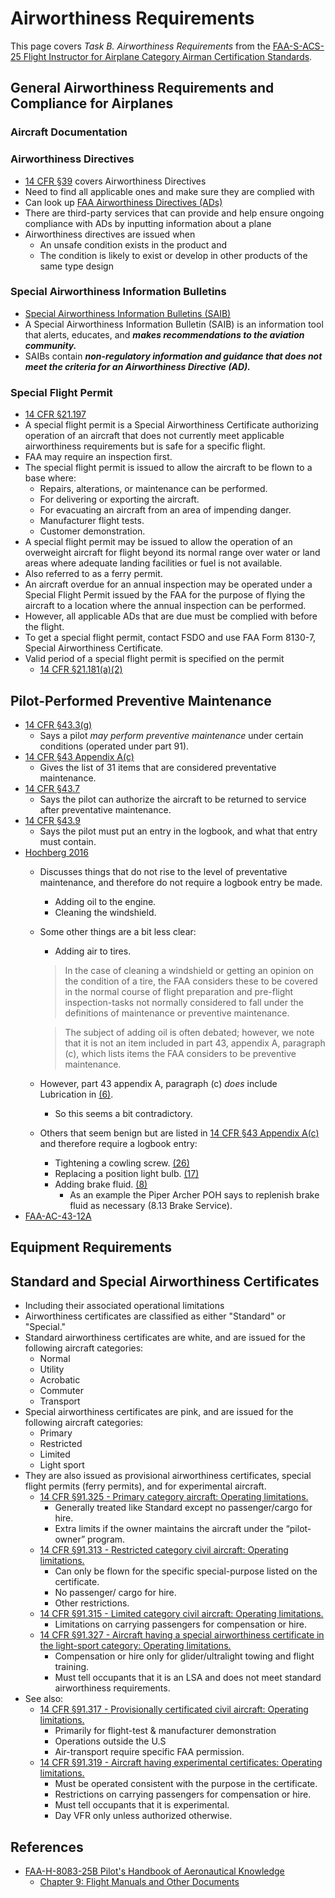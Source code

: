 # Airworthiness Requirements

This page covers *Task B. Airworthiness Requirements* from the [FAA-S-ACS-25 Flight Instructor for Airplane Category Airman Certification Standards](https://www.faa.gov/training_testing/testing/acs/cfi_airplane_acs_25.pdf).

## General Airworthiness Requirements and Compliance for Airplanes

### Aircraft Documentation

<!--@include: ./docs/src/includes/required-documents-sparrow.md | shift:3-->

<!--@include: ./docs/src/includes/inspections-required.md | shift:2-->
<!--@include: ./docs/src/includes/vor-checks.md | shift:2-->

### Airworthiness Directives

* [14 CFR &sect;39](https://www.ecfr.gov/current/title-14/chapter-I/subchapter-C/part-39) covers Airworthiness Directives
* Need to find all applicable ones and make sure they are complied with
* Can look up [FAA Airworthiness Directives (ADs)](https://www.faa.gov/regulations_policies/airworthiness_directives/)
* There are third-party services that can provide and help ensure ongoing compliance with ADs by inputting information about a plane
* Airworthiness directives are issued when
  * An unsafe condition exists in the product and
  * The condition is likely to exist or develop in other products of the same type design

### Special Airworthiness Information Bulletins

* [Special Airworthiness Information Bulletins (SAIB)](https://www.faa.gov/aircraft/safety/alerts/saib)
* A Special Airworthiness Information Bulletin (SAIB) is an information tool that alerts, educates, and ***makes recommendations to the aviation community.***
* SAIBs contain ***non-regulatory information and guidance that does not meet the criteria for an Airworthiness Directive (AD).***

### Special Flight Permit

* [14 CFR &sect;21.197](https://www.ecfr.gov/current/title-14/chapter-I/subchapter-C/part-21/subpart-H/section-21.197)
* A special flight permit is a Special Airworthiness Certificate authorizing operation of an aircraft that does not currently meet applicable airworthiness requirements but is safe for a specific flight.
* FAA may require an inspection first.
* The special flight permit is issued to allow the aircraft to be flown to a base where:
  * Repairs, alterations, or maintenance can be performed.
  * For delivering or exporting the aircraft.
  * For evacuating an aircraft from an area of impending danger.
  * Manufacturer flight tests.
  * Customer demonstration.
* A special flight permit may be issued to allow the operation of an overweight aircraft for flight beyond its normal range over water or land areas where adequate landing facilities or fuel is not available.
* Also referred to as a ferry permit.
* An aircraft overdue for an annual inspection may be operated under a Special Flight Permit issued by the FAA for the purpose of flying the aircraft to a location where the annual inspection can be performed.
* However, all applicable ADs that are due must be complied with before the flight.
* To get a special flight permit, contact FSDO and use FAA Form 8130-7, Special Airworthiness Certificate.
* Valid period of a special flight permit is specified on the permit
  * [14 CFR &sect;21.181(a)(2)](https://www.ecfr.gov/current/title-14/part-21/section-21.181#p-21.181(a)(2))

## Pilot-Performed Preventive Maintenance

* [14 CFR &sect;43.3(g)](https://www.ecfr.gov/current/title-14/part-43/section-43.3#p-43.3(g))
  * Says a pilot _may perform preventive maintenance_ under certain conditions (operated under part 91).
* [14 CFR &sect;43 Appendix A(c)](https://www.ecfr.gov/current/title-14/appendix-Appendix%20A%20to%20Part%2043#p-Appendix-A-to-Part-43(c))
  * Gives the list of 31 items that are considered preventative maintenance.
* [14 CFR &sect;43.7](https://www.ecfr.gov/current/title-14/chapter-I/subchapter-C/part-43/section-43.7)
  * Says the pilot can authorize the aircraft to be returned to service after preventative maintenance.
* [14 CFR &sect;43.9](https://www.ecfr.gov/current/title-14/chapter-I/subchapter-C/part-43/section-43.9)
  * Says the pilot must put an entry in the logbook, and what that entry must contain.
* [Hochberg 2016](https://www.faa.gov/about/office_org/headquarters_offices/agc/practice_areas/regulations/interpretations/Data/interps/2016/Hochberg_2016_Legal_Interpretation.pdf)
  * Discusses things that do not rise to the level of preventative maintenance, and therefore do not require a logbook entry be made.
    * Adding oil to the engine.
    * Cleaning the windshield.
  * Some other things are a bit less clear:
    * Adding air to tires.

    > In the case of cleaning a windshield or getting an opinion on the condition of a tire, the FAA considers these to be covered in the normal course of flight preparation and pre-flight inspection-tasks not normally considered to fall under the definitions of maintenance or preventive maintenance.

    > The subject of adding oil is often debated; however, we note that it is not an item included in part 43, appendix A, paragraph (c), which lists items the FAA considers to be preventive maintenance.

  * However, part 43 appendix A, paragraph (c) _does_ include Lubrication in [(6)](https://www.ecfr.gov/current/title-14/appendix-Appendix%20A%20to%20Part%2043#p-Appendix-A-to-Part-43(c)(6)).
    * So this seems a bit contradictory.
  * Others that seem benign but are listed in [14 CFR &sect;43 Appendix A(c)](https://www.ecfr.gov/current/title-14/appendix-Appendix%20A%20to%20Part%2043#p-Appendix-A-to-Part-43(c)) and therefore require a logbook entry:
    * Tightening a cowling screw. [(26)](https://www.ecfr.gov/current/title-14/appendix-Appendix%20A%20to%20Part%2043#p-Appendix-A-to-Part-43(c)(26))
    * Replacing a position light bulb. [(17)](https://www.ecfr.gov/current/title-14/appendix-Appendix%20A%20to%20Part%2043#p-Appendix-A-to-Part-43(c)(17))
    * Adding brake fluid. [(8)](https://www.ecfr.gov/current/title-14/appendix-Appendix%20A%20to%20Part%2043#p-Appendix-A-to-Part-43(c)(8))
      * As an example the Piper Archer POH says to replenish brake fluid as necessary (8.13 Brake Service).
* [FAA-AC-43-12A](https://www.faa.gov/documentLibrary/media/Advisory_Circular/AC_43-12A_CHG_1.pdf)

## Equipment Requirements

<!--@include: ./docs/src/includes/required-equipment/day-vfr.md | shift:2-->
<!--@include: ./docs/src/includes/required-equipment/night-vfr.md | shift:2-->
<!--@include: ./docs/src/includes/required-equipment/ifr.md | shift:2-->
<!--@include: ./docs/src/includes/required-equipment/night-lighting-requirements.md | shift:2-->

<!--@include: ./docs/src/includes/airworthiness-inop-equipment.md | shift:2-->

## Standard and Special Airworthiness Certificates

* Including their associated operational limitations
* Airworthiness certificates are classified as either "Standard" or "Special."
* Standard airworthiness certificates are white, and are issued for the following aircraft categories:
  * Normal
  * Utility
  * Acrobatic
  * Commuter
  * Transport
* Special airworthiness certificates are pink, and are issued for the following aircraft categories:
  * Primary
  * Restricted
  * Limited
  * Light sport
* They are also issued as provisional airworthiness certificates, special flight permits (ferry permits), and for experimental aircraft.
  * [14 CFR &sect;91.325 - Primary category aircraft: Operating limitations.](https://www.ecfr.gov/current/title-14/chapter-I/subchapter-F/part-91/subpart-D/section-91.325)
    * Generally treated like Standard except no passenger/cargo for hire.
    * Extra limits if the owner maintains the aircraft under the “pilot-owner” program.
  * [14 CFR &sect;91.313 - Restricted category civil aircraft: Operating limitations.](https://www.ecfr.gov/current/title-14/chapter-I/subchapter-F/part-91/subpart-D/section-91.313)
    * Can only be flown for the specific special-purpose listed on the certificate.
    * No passenger/ cargo for hire.
    * Other restrictions.
  * [14 CFR &sect;91.315 - Limited category civil aircraft: Operating limitations.](https://www.ecfr.gov/current/title-14/chapter-I/subchapter-F/part-91/subpart-D/section-91.315)
    * Limitations on carrying passengers for compensation or hire.
  * [14 CFR &sect;91.327 - Aircraft having a special airworthiness certificate in the light-sport category: Operating limitations.](https://www.ecfr.gov/current/title-14/chapter-I/subchapter-F/part-91/subpart-D/section-91.327)
    * Compensation or hire only for glider/ultralight towing and flight training.
    * Must tell occupants that it is an LSA and does not meet standard airworthiness requirements.
* See also:
  * [14 CFR &sect;91.317 - Provisionally certificated civil aircraft: Operating limitations.](https://www.ecfr.gov/current/title-14/chapter-I/subchapter-F/part-91/subpart-D/section-91.317)
    * Primarily for flight-test & manufacturer demonstration
    * Operations outside the U.S
    * Air-transport require specific FAA permission.
  * [14 CFR &sect;91.319 - Aircraft having experimental certificates: Operating limitations.](https://www.ecfr.gov/current/title-14/chapter-I/subchapter-F/part-91/subpart-D/section-91.319)
    * Must be operated consistent with the purpose in the certificate.
    * Restrictions on carrying passengers for compensation or hire.
    * Must tell occupants that it is experimental.
    * Day VFR only unless authorized otherwise.

## References

* [FAA-H-8083-25B Pilot's Handbook of Aeronautical Knowledge](https://www.faa.gov/regulations_policies/handbooks_manuals/aviation/phak)
  * [Chapter 9: Flight Manuals and Other Documents](https://www.faa.gov/sites/faa.gov/files/regulations_policies/handbooks_manuals/aviation/phak/11_phak_ch9.pdf)
